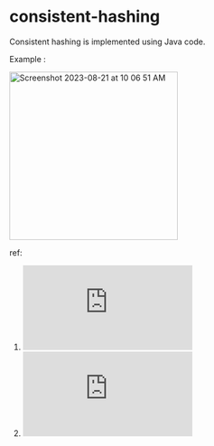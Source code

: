 # consistent-hashing

Consistent hashing is implemented using Java code.

Example : 

<img width="298" alt="Screenshot 2023-08-21 at 10 06 51 AM" src="https://github.com/rishmi5h/consistent-hashing/assets/42747614/02eaf4dc-75cf-466e-8fb8-d2e6bf35bcfa">





ref: 
1. ![Consistent hashing](https://tom-e-white.com/2007/11/consistent-hashing.html)
2. ![CS168: The Modern Algorithmic Toolbox
Lecture #1: Introduction and Consistent Hashing](http://theory.stanford.edu/~tim/s16/l/l1.pdf)
